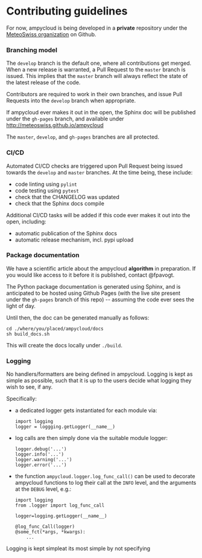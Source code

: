 # Contributing guidelines

For now, ampycloud is being developed in a **private** repository under the
[MeteoSwiss organization](https://github.com/MeteoSwiss/ampycloud) on Github.

### Branching model

The `develop` branch is the default one, where all contributions get merged. When a new release is
warranted, a Pull Request to the `master` branch is issued. This implies that the `master` branch
will always reflect the state of the latest release of the code.

Contributors are required to work in their own branches, and issue Pull Requests into the `develop`
branch when appropriate.

If ampycloud ever makes it out in the open, the Sphinx doc will be published under the `gh-pages`
branch, and available under http://meteoswiss.github.io/ampycloud

The `master`, `develop`, and `gh-pages` branches are all protected.

### CI/CD
Automated CI/CD checks are triggered upon Pull Request being issued towards the `develop` and `master`
branches. At the time being, these include:

* code linting using `pylint`
* code testing using `pytest`
* check that the CHANGELOG was updated
* check that the Sphinx docs compile

Additional CI/CD tasks will be added if this code ever makes it out into the open, including:

* automatic publication of the Sphinx docs
* automatic release mechanism, incl. pypi upload


### Package documentation

We have a scientific article about the ampycloud **algorithm** in preparation. If you would like
access to it before it is published, contact @fpavogt.

The Python package documentation is generated using Sphinx, and is anticipated to be hosted using
Github Pages (with the live site present under the `gh-pages` branch of this repo) -- assuming
the code ever sees the light of day.

Until then, the doc can be generated manually as follows:
```
cd ./where/you/placed/ampycloud/docs
sh build_docs.sh
```
This will create the docs locally under `./build`.

### Logging

No handlers/formatters are being defined in ampycloud. Logging is kept as simple as possible, such
that it is up to the users decide what logging they wish to see, if any.

Specifically:

* a dedicated logger gets instantiated for each module via:

  ```
  import logging
  logger = loggging.getLogger(__name__)
  ```
* log calls are then simply done via the suitable module logger:

  ```
  logger.debug('...')
  logger.info('...')
  logger.warning('...')
  logger.error('...')
  ```

* the function `ampycloud.logger.log_func_call()` can be used to decorate ampycloud functions to log
  their call at the `INFO` level, and the arguments at the `DEBUG` level, e.g.:

  ```
  import logging
  from .logger import log_func_call

  logger=logging.getLogger(__name__)

  @log_func_Call(logger)
  @some_fct(*args, *kwargs):
      ...
  ```





Logging is kept simpleat its most simple by not
specifying
